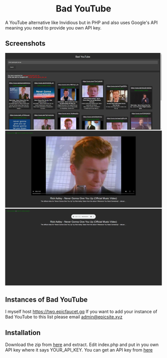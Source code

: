 <div align="center">
  <h1>Bad YouTube</h1>
</div>
A YouTube alternative like Invidious but in PHP and also uses Google's API meaning you need to provide you own API key.

## Screenshots
<img src="screenshots/search_example.png">
<img src="screenshots/video_player_example.png">
<img src="screenshots/audio_only_mode_example.png">

## Instances of Bad YouTube
I myself host https://two.epicfaucet.gq
If you want to add your instance of Bad YouTube to this list please email admin@epicsite.xyz

## Installation
Download the zip from [here](https://github.com/GoldDominik893/bad-youtube/archive/refs/heads/main.zip) and extract. Edit index.php and put in you own API key where it says YOUR_API_KEY.
You can get an API key from [here](https://console.cloud.google.com)
